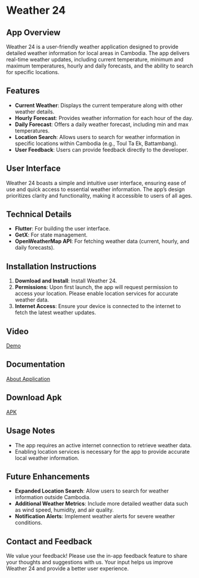 # Weather 24

## App Overview
Weather 24 is a user-friendly weather application designed to provide detailed weather information for local areas in Cambodia. The app delivers real-time weather updates, including current temperature, minimum and maximum temperatures, hourly and daily forecasts, and the ability to search for specific locations.

## Features
- **Current Weather**: Displays the current temperature along with other weather details.
- **Hourly Forecast**: Provides weather information for each hour of the day.
- **Daily Forecast**: Offers a daily weather forecast, including min and max temperatures.
- **Location Search**: Allows users to search for weather information in specific locations within Cambodia (e.g., Toul Ta Ek, Battambang).
- **User Feedback**: Users can provide feedback directly to the developer.

## User Interface
Weather 24 boasts a simple and intuitive user interface, ensuring ease of use and quick access to essential weather information. The app’s design prioritizes clarity and functionality, making it accessible to users of all ages.

## Technical Details
- **Flutter**: For building the user interface.
- **GetX**: For state management.
- **OpenWeatherMap API**: For fetching weather data (current, hourly, and daily forecasts).

## Installation Instructions
1. **Download and Install**: Install Weather 24.
2. **Permissions**: Upon first launch, the app will request permission to access your location. Please enable location services for accurate weather data.
3. **Internet Access**: Ensure your device is connected to the internet to fetch the latest weather updates.

## Video
[Demo](https://drive.google.com/file/d/1DS3Q_B4o2meIfbdfoUxpOnNQrrw5r0_-/view)

## Documentation
[About Application](https://drive.google.com/file/d/1pQzpCjjCrVaGROdI4KStoQ9PfRJq6LST/view?usp=sharing)

## Download Apk
[APK](https://drive.google.com/file/d/1AQGuR-iSZMcbcNpIdI9Trp_8xWC8duB1/view?usp=drive_link)

## Usage Notes
- The app requires an active internet connection to retrieve weather data.
- Enabling location services is necessary for the app to provide accurate local weather information.

## Future Enhancements
- **Expanded Location Search**: Allow users to search for weather information outside Cambodia.
- **Additional Weather Metrics**: Include more detailed weather data such as wind speed, humidity, and air quality.
- **Notification Alerts**: Implement weather alerts for severe weather conditions.

## Contact and Feedback
We value your feedback! Please use the in-app feedback feature to share your thoughts and suggestions with us. Your input helps us improve Weather 24 and provide a better user experience.
